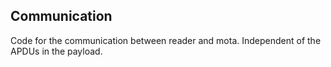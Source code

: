 ## Communication
Code for the communication between reader and mota.
Independent of the APDUs in the payload.
